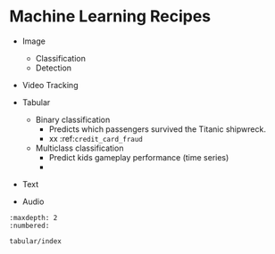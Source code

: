 # Machine Learning Recipes

- Image
  - Classification
  - Detection


- Video
  Tracking

- Tabular

  - Binary classification
    - Predicts which passengers survived the Titanic shipwreck.
    - xx :ref:`credit_card_fraud`
  - Multiclass classification
    - Predict kids gameplay performance (time series)
    -





- Text

- Audio


```toc
:maxdepth: 2
:numbered:

tabular/index
```
